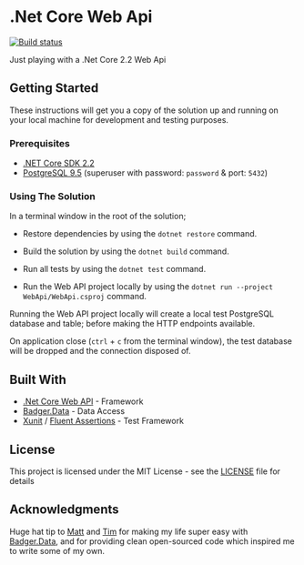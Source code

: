 # .Net Core Web Api

[![Build status](https://ci.appveyor.com/api/projects/status/rlou2yhasuj4h1tl/branch/master?svg=true)](https://ci.appveyor.com/project/Danny-UKDM/dotnetcore-webapi/branch/master)

Just playing with a .Net Core 2.2 Web Api

## Getting Started

These instructions will get you a copy of the solution up and running on your local machine for development and testing purposes.

### Prerequisites

* [.NET Core SDK 2.2](https://dotnet.microsoft.com/download/dotnet-core/2.2)
* [PostgreSQL 9.5](https://www.postgresql.org/download/) (superuser with password: `password` & port: `5432`)

### Using The Solution

In a terminal window in the root of the solution;

* Restore dependencies by using the `dotnet restore` command.

* Build the solution by using the `dotnet build` command.

* Run all tests by using the `dotnet test` command.

* Run the Web API project locally by using the `dotnet run --project WebApi/WebApi.csproj` command.

Running the Web API project locally will create a local test PostgreSQL database and table; before making the HTTP endpoints available.

On application close (`ctrl` + `c` from the terminal window), the test database will be dropped and the connection disposed of.

## Built With

* [.Net Core Web API](https://docs.microsoft.com/en-us/aspnet/core/web-api/) - Framework
* [Badger.Data](https://github.com/timbarker/Badger.Data) - Data Access
* [Xunit](https://xunit.github.io/) / [Fluent Assertions](https://fluentassertions.com/) - Test Framework

## License

This project is licensed under the MIT License - see the [LICENSE](LICENSE) file for details

## Acknowledgments

Huge hat tip to [Matt](https://github.com/mholland) and [Tim](https://github.com/timbarker) for making my life super easy with [Badger.Data](https://github.com/timbarker/Badger.Data), and for providing clean open-sourced code which inspired me to write some of my own.

